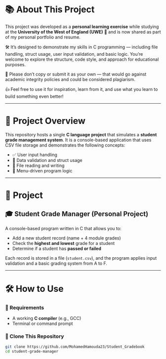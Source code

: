 # 📚 About This Project

This project was developed as a **personal learning exercise** while studying at the **University of the West of England (UWE)** 🏫 and is now shared as part of my personal portfolio and resume.

🛠️ It’s designed to demonstrate my skills in C programming — including file handling, struct usage, user input validation, and basic logic. You’re welcome to explore the structure, code style, and approach for educational purposes.

🚫 Please don’t copy or submit it as your own — that would go against academic integrity policies and could be considered plagiarism.

👍 Feel free to use it for inspiration, learn from it, and use what you learn to build something even better!

---

# 📁 Project Overview

This repository hosts a single **C language project** that simulates a **student grade management system**. It is a console-based application that uses CSV file storage and demonstrates the following concepts:

- ✅ User input handling  
- 🧠 Data validation and struct usage  
- 📁 File reading and writing  
- 🔁 Menu-driven program logic

---

# 🚀 Project

## 🎓 Student Grade Manager (Personal Project)

A console-based program written in C that allows you to:

- Add a new student record (name + 4 module grades)
- Check the **highest and lowest** grade for a student
- Determine if a student has **passed or failed**

Each record is stored in a file (`student.csv`), and the program applies input validation and a basic grading system from A to F.


---

# 🛠 How to Use

### 🧰 Requirements

- A working **C compiler** (e.g., GCC)
- Terminal or command prompt

### 🔄 Clone This Repository

```bash
git clone https://github.com/MohamedHamouda23/Student_Gradebook
cd student-grade-manager

